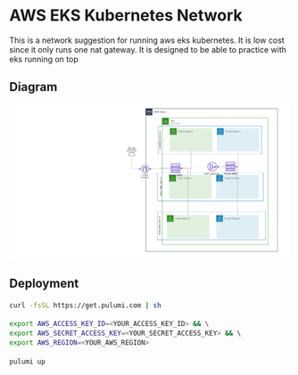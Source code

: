 
# AWS EKS Kubernetes Network

This is a network suggestion for running aws eks kubernetes. It is low cost since it only runs one nat gateway. It is designed to be able to practice with eks running on top




## Diagram

![Alt text](/diagram/network.png "quickDiagram")




## Deployment

```bash
curl -fsSL https://get.pulumi.com | sh 

export AWS_ACCESS_KEY_ID=<YOUR_ACCESS_KEY_ID> && \
export AWS_SECRET_ACCESS_KEY=<YOUR_SECRET_ACCESS_KEY> && \ 
export AWS_REGION=<YOUR_AWS_REGION>

pulumi up 